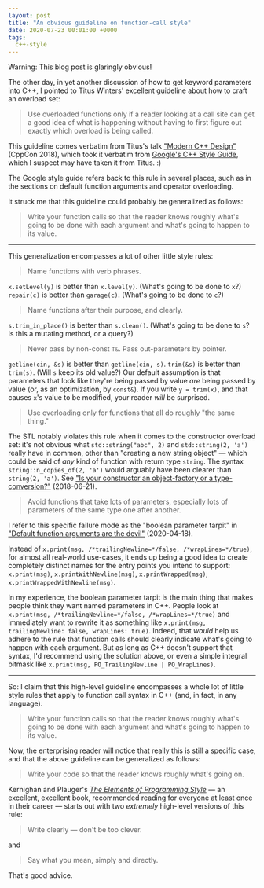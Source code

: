 ```yaml
---
layout: post
title: "An obvious guideline on function-call style"
date: 2020-07-23 00:01:00 +0000
tags:
  c++-style
---
```


Warning: This blog post is glaringly obvious!

The other day, in yet another discussion of how to get keyword parameters into C++,
I pointed to Titus Winters' excellent guideline about how to craft an overload set:

> Use overloaded functions only if a reader looking at a call site
> can get a good idea of what is happening without having to first
> figure out exactly which overload is being called.

This guideline comes verbatim from Titus's talk
["Modern C++ Design"](https://www.youtube.com/watch?v=xTdeZ4MxbKo&t=6m15s) (CppCon 2018),
which took it verbatim from [Google's C++ Style Guide](https://google.github.io/styleguide/cppguide.html#Function_Overloading),
which I suspect may have taken it from Titus. :)

The Google style guide refers back to this rule in several places, such as in
the sections on default function arguments and operator overloading.

It struck me that this guideline could probably be generalized as follows:

> Write your function calls so that the reader knows
> roughly what's going to be done with each argument
> and what's going to happen to its value.

----

This generalization encompasses a lot of other little style rules:

> Name functions with verb phrases.

`x.setLevel(y)` is better than `x.level(y)`. (What's going to be done to `x`?)
`repair(c)` is better than `garage(c)`. (What's going to be done to `c`?)

> Name functions after their purpose, and clearly.

`s.trim_in_place()` is better than `s.clean()`. (What's going to be done to `s`? Is this a mutating method, or a query?)

> Never pass by non-const `T&`. Pass out-parameters by pointer.

`getline(cin, &s)` is better than `getline(cin, s)`.
`trim(&s)` is better than `trim(s)`. (Will `s` keep its old value?)
Our default assumption is that parameters that look like they're being passed by value
_are_ being passed by value (or, as an optimization, by `const&`). If you write `y = trim(x)`,
and that causes `x`'s value to be modified, your reader _will_ be surprised.

> Use overloading only for functions that all do roughly "the same thing."

The STL notably violates this rule when it comes to the constructor overload set:
it's not obvious what `std::string("abc", 2)` and `std::string(2, 'a')` really have in common,
other than "creating a new string object" — which could be said of _any_ kind of function
with return type `string`. The syntax `string::n_copies_of(2, 'a')` would arguably have
been clearer than `string(2, 'a')`.
See ["Is your constructor an object-factory or a type-conversion?"](/blog/2018/06/21/factory-vs-conversion/) (2018-06-21).

> Avoid functions that take lots of parameters, especially lots of parameters
> of the same type one after another.

I refer to this specific failure mode as the "boolean parameter tarpit" in
["Default function arguments are the devil"](/blog/2020/04/18/default-function-arguments-are-the-devil/) (2020-04-18).

Instead of `x.print(msg, /*trailingNewline=*/false, /*wrapLines=*/true)`,
for almost all real-world use-cases, it ends up being a good idea to create completely distinct names
for the entry points you intend to support:
`x.print(msg)`, `x.printWithNewline(msg)`, `x.printWrapped(msg)`, `x.printWrappedWithNewline(msg)`.

In my experience, the boolean parameter tarpit is the main thing that makes people think
they want named parameters in C++.
People look at `x.print(msg, /*trailingNewline=*/false, /*wrapLines=*/true)` and immediately want to
rewrite it as something like `x.print(msg, trailingNewline: false, wrapLines: true)`.
Indeed, that _would_ help us adhere to the rule that function calls should clearly indicate what's
going to happen with each argument.
But as long as C++ doesn't support that syntax, I'd recommend using the solution above,
or even a simple integral bitmask like `x.print(msg, PO_TrailingNewline | PO_WrapLines)`.

----

So: I claim that this high-level guideline encompasses a whole lot of little style rules that
apply to function call syntax in C++ (and, in fact, in any language).

> Write your function calls so that the reader knows
> roughly what's going to be done with each argument
> and what's going to happen to its value.

Now, the enterprising reader will notice that really this is still a specific case,
and that the above guideline can be generalized as follows:

> Write your code so that the reader knows roughly what's going on.

Kernighan and Plauger's [_The Elements of Programming Style_](https://amzn.to/2X5W1H0)
— an excellent, excellent book, recommended reading for everyone at least once in their
career — starts out with two _extremely_ high-level versions of this rule:

> Write clearly — don't be too clever.

and

> Say what you mean, simply and directly.

That's good advice.
